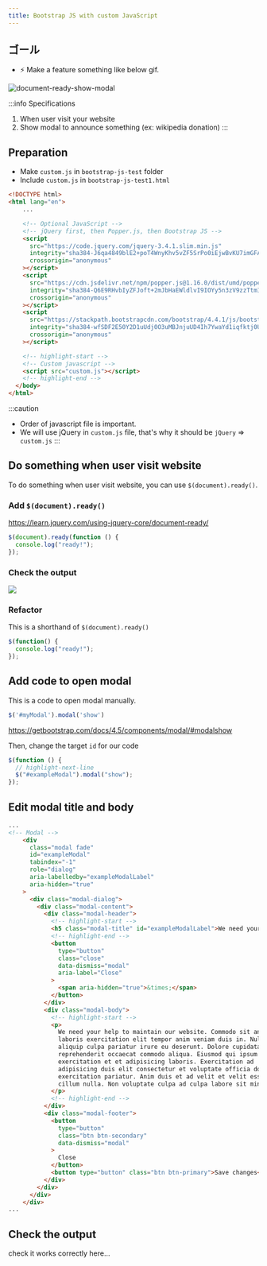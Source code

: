 ```yaml
---
title: Bootstrap JS with custom JavaScript
---
```


## ゴール
  - ⚡ Make a feature something like below gif.

![document-ready-show-modal](/docs/img/20200526_222117.gif)

:::info Specifications
1. When user visit your website
2. Show modal to announce something (ex: wikipedia donation)
:::


## Preparation
- Make `custom.js` in `bootstrap-js-test` folder
- Include `custom.js` in `bootstrap-js-test1.html`

```html title="bootstrap-js-test1.html"
<!DOCTYPE html>
<html lang="en">
    ...

    <!-- Optional JavaScript -->
    <!-- jQuery first, then Popper.js, then Bootstrap JS -->
    <script
      src="https://code.jquery.com/jquery-3.4.1.slim.min.js"
      integrity="sha384-J6qa4849blE2+poT4WnyKhv5vZF5SrPo0iEjwBvKU7imGFAV0wwj1yYfoRSJoZ+n"
      crossorigin="anonymous"
    ></script>
    <script
      src="https://cdn.jsdelivr.net/npm/popper.js@1.16.0/dist/umd/popper.min.js"
      integrity="sha384-Q6E9RHvbIyZFJoft+2mJbHaEWldlvI9IOYy5n3zV9zzTtmI3UksdQRVvoxMfooAo"
      crossorigin="anonymous"
    ></script>
    <script
      src="https://stackpath.bootstrapcdn.com/bootstrap/4.4.1/js/bootstrap.min.js"
      integrity="sha384-wfSDF2E50Y2D1uUdj0O3uMBJnjuUD4Ih7YwaYd1iqfktj0Uod8GCExl3Og8ifwB6"
      crossorigin="anonymous"
    ></script>

    <!-- highlight-start -->
    <!-- Custom javascript -->
    <script src="custom.js"></script>
    <!-- highlight-end -->
  </body>
</html>
```

:::caution
- Order of javascript file is important.
- We will use jQuery in `custom.js` file, that's why it should be `jQuery` => `custom.js`
:::

## Do something when user visit website
To do something when user visit website, you can use `$(document).ready()`.

### Add `$(document).ready()`
https://learn.jquery.com/using-jquery-core/document-ready/

```js title="bootstrap-js-test/custom.js"
$(document).ready(function () {
  console.log("ready!");
});
```

### Check the output

![](https://storage.googleapis.com/coderhackers-assets/docs/img/20200510_030230.gif)

### Refactor
This is a shorthand of  `$(document).ready()`
```js title="bootstrap-js-test/custom.js"
$(function() {
  console.log("ready!");
});
```

## Add code to open modal
This is a code to open modal manually.
```js
$('#myModal').modal('show')
```
https://getbootstrap.com/docs/4.5/components/modal/#modalshow

Then, change the target `id` for our code

```js title="custom.js"
$(function () {
  // highlight-next-line
  $("#exampleModal").modal("show");
});
```

## Edit modal title and body
```html title="bootstrap-js-test1.html"
...
<!-- Modal -->
    <div
      class="modal fade"
      id="exampleModal"
      tabindex="-1"
      role="dialog"
      aria-labelledby="exampleModalLabel"
      aria-hidden="true"
    >
      <div class="modal-dialog">
        <div class="modal-content">
          <div class="modal-header">
            <!-- highlight-start -->
            <h5 class="modal-title" id="exampleModalLabel">We need your help</h5>
            <!-- highlight-end -->
            <button
              type="button"
              class="close"
              data-dismiss="modal"
              aria-label="Close"
            >
              <span aria-hidden="true">&times;</span>
            </button>
          </div>
          <div class="modal-body">
            <!-- highlight-start -->
            <p>
              We need your help to maintain our website. Commodo sit anim
              laboris exercitation elit tempor anim veniam duis in. Nulla
              aliquip culpa pariatur irure eu deserunt. Dolore cupidatat
              reprehenderit occaecat commodo aliqua. Eiusmod qui ipsum
              exercitation et et adipisicing laboris. Exercitation ad
              adipisicing duis elit consectetur et voluptate officia dolore
              exercitation pariatur. Anim duis et ad velit et velit esse esse eu
              cillum nulla. Non voluptate culpa ad culpa labore sit minim elit.
            </p>
            <!-- highlight-end -->
          </div>
          <div class="modal-footer">
            <button
              type="button"
              class="btn btn-secondary"
              data-dismiss="modal"
            >
              Close
            </button>
            <button type="button" class="btn btn-primary">Save changes</button>
          </div>
        </div>
      </div>
    </div>
...
```

## Check the output
check it works correctly here...